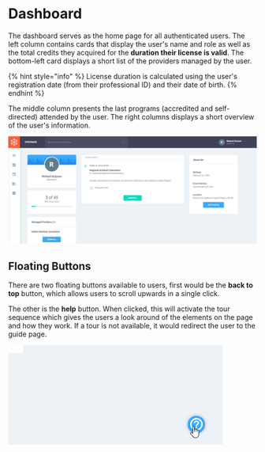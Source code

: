 # Dashboard

The dashboard serves as the home page for all authenticated users. The left column contains cards that display the user's name and role as well as the total credits they acquired for the **duration their license is valid**. The bottom-left card displays a short list of the providers managed by the user.

{% hint style="info" %}
License duration is calculated using the user's registration date \(from their professional ID\) and their date of birth.
{% endhint %}

The middle column presents the last programs \(accredited and self-directed\) attended by the user. The right columns displays a short overview of the user's information.

![](../../.gitbook/assets/03-dashboard.png)

## Floating Buttons

There are two floating buttons available to users, first would be the **back to top** button, which allows users to scroll upwards in a single click.

The other is the **help** button. When clicked, this will activate the tour sequence which gives the users a look around of the elements on the page and how they work. If a tour is not available, it would redirect the user to the guide page.

![Help Button](../../.gitbook/assets/dashboard-04-help.png)

